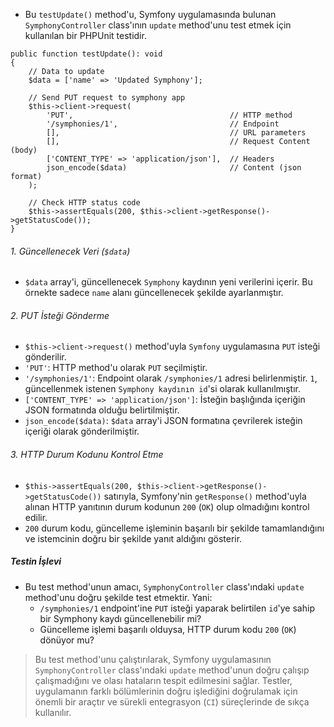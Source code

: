 + Bu `testUpdate()` method'u, Symfony uygulamasında bulunan `SymphonyController` class'ının `update` method'unu test etmek için kullanılan bir PHPUnit testidir.
~~~~~~~
public function testUpdate(): void
{
    // Data to update
    $data = ['name' => 'Updated Symphony'];

    // Send PUT request to symphony app
    $this->client->request(
        'PUT',                                   // HTTP method
        '/symphonies/1',                         // Endpoint
        [],                                      // URL parameters
        [],                                      // Request Content (body)
        ['CONTENT_TYPE' => 'application/json'],  // Headers
        json_encode($data)                       // Content (json format)
    );

    // Check HTTP status code
    $this->assertEquals(200, $this->client->getResponse()->getStatusCode());
}
~~~~~~~

###### 1. Güncellenecek Veri (`$data`)
+ `$data` array'i, güncellenecek `Symphony` kaydının yeni verilerini içerir. Bu örnekte sadece `name` alanı güncellenecek şekilde ayarlanmıştır.

###### 2. PUT İsteği Gönderme
+ `$this->client->request()` method'uyla `Symfony` uygulamasına `PUT` isteği gönderilir.
+ `'PUT'`: HTTP method'u olarak `PUT` seçilmiştir.
+ `'/symphonies/1'`: Endpoint olarak `/symphonies/1` adresi belirlenmiştir. `1`, güncellenmek istenen `Symphony kaydının id`'si olarak kullanılmıştır.
+ `['CONTENT_TYPE' => 'application/json']`: İsteğin başlığında içeriğin JSON formatında olduğu belirtilmiştir.
+ `json_encode($data)`: `$data` array'i JSON formatına çevrilerek isteğin içeriği olarak gönderilmiştir.

###### 3. HTTP Durum Kodunu Kontrol Etme
+ `$this->assertEquals(200, $this->client->getResponse()->getStatusCode())` satırıyla, Symfony'nin `getResponse()` method'uyla alınan HTTP yanıtının durum kodunun `200` (`OK`) olup olmadığını kontrol edilir.
+ `200` durum kodu, güncelleme işleminin başarılı bir şekilde tamamlandığını ve istemcinin doğru bir şekilde yanıt aldığını gösterir.

##### Testin İşlevi
+ Bu test method'unun amacı, `SymphonyController` class'ındaki `update` method'unu doğru şekilde test etmektir. Yani:
  - `/symphonies/1` endpoint'ine `PUT` isteği yaparak belirtilen `id`'ye sahip bir Symphony kaydı güncellenebilir mi?
  - Güncelleme işlemi başarılı olduysa, HTTP durum kodu `200` (`OK`) dönüyor mu?
> Bu test method'unu çalıştırılarak, Symfony uygulamasının `SymphonyController` class'ındaki `update` method'unun doğru çalışıp çalışmadığını ve olası hataların tespit edilmesini sağlar. Testler, uygulamanın farklı bölümlerinin doğru işlediğini doğrulamak için önemli bir araçtır ve sürekli entegrasyon (`CI`) süreçlerinde de sıkça kullanılır.
